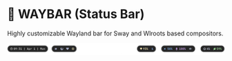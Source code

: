 # 🍫 WAYBAR (Status Bar)

Highly customizable Wayland bar for Sway and Wlroots based compositors.

![Waybar](./assets/waybar.png)
